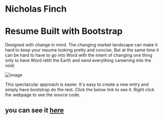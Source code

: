 # Nicholas Finch

# Resume Built with Bootstrap

Designed with change in mind. 
The changing market landscape can make it hard to keep your resume looking pretty and concise.
But at the same time it can be hard to have to go into Word with the intent of changing one thing only to have Word retilt the Earth and send everything careening into the void.

![image](https://user-images.githubusercontent.com/11879769/62302784-cac6ce80-b42f-11e9-860a-11206f72cba4.png)

This spectacular approach is easier. It's easy to create a new entry and simply have bootstrap do the rest.
Click the below link to see it. Right click the webpage to see the source code.

## you can see it [here](https://tisaconundrum2.github.io/MyResume/)

